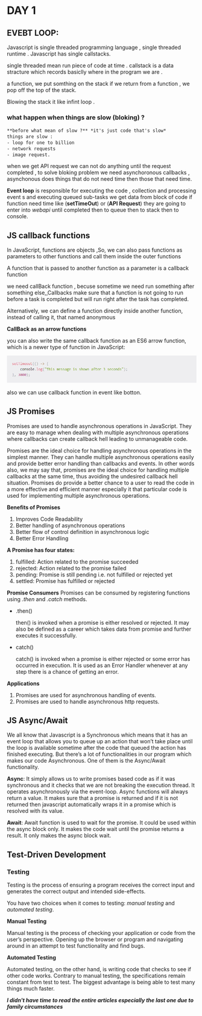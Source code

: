 # DAY 1

## EVEBT LOOP:
 
   Javascript is single threaded programming language , single threaded runtime .
   Javascript has single callstacks.

   single threaded mean run piece of code at time .
  callstack is a data stracture which records basiclly where in the program we are .

   a function, we put somthing on the stack if we return from a function , we pop off the top of the stack.

  Blowing the stack it like infint loop .

   ### what happen when things are slow (bloking) ?
    **before what mean of slow ?** *it's just code that's slow*
    things are slow :
    - loop for one to billion
    - network requests
    - image request.

when we get API request we can not do anything until the request completed , to solve bloking problem we need asynchoronous callbacks , asynchonous does things that do not need time then those that need time.

   **Event loop** is responsible for executing the code , collection and processing event s and executing queued sub-tasks
   we get data from block of code if function need time like (**setTimeOut**) or (**API Request**) they are going to enter into *webapi* until completed then to queue then to stack then to console.


## JS callback functions

In JavaScript, functions are objects ,So, we can also pass functions as parameters to other functions and call them inside the outer functions

A function that is passed to another function as a parameter is a callback function 

we need callBack function , becuse sometime we need run something after something else,,Callbacks make sure that a function is not going to run before a task is completed but will run right after the task has completed.

Alternatively, we can define a function directly inside another function, instead of calling it, that named anonymous

**CallBack as an arrow functions**

you can also write the same callback function as an ES6 arrow function, which is a newer type of function in JavaScript:

![](Untitled1.png)

also we can use callback function in event like botton.


##  JS Promises

Promises are used to handle asynchronous operations in JavaScript. They are easy to manage when dealing with multiple asynchronous operations where callbacks can create callback hell leading to unmanageable code.

Promises are the ideal choice for handling asynchronous operations in the simplest manner. They can handle multiple asynchronous operations easily and provide better error handling than callbacks and events. In other words also, we may say that, promises are the ideal choice for handling multiple callbacks at the same time, thus avoiding the undesired callback hell situation. Promises do provide a better chance to a user to read the code in a more effective and efficient manner especially it that particular code is used for implementing multiple asynchronous operations. 

**Benefits of Promises** 
1. Improves Code Readability
2. Better handling of asynchronous operations
3. Better flow of control definition in asynchronous logic
4. Better Error Handling

**A Promise has four states:**
1. fulfilled: Action related to the promise succeeded
2. rejected: Action related to the promise failed
3. pending: Promise is still pending i.e. not fulfilled or rejected yet
4. settled: Promise has fulfilled or rejected

**Promise Consumers**
Promises can be consumed by registering functions using *.then* and *.catch* methods.

- .then()

  then() is invoked when a promise is either resolved or rejected. It may also be defined as a career which takes data from promise and further executes it successfully.

- catch() 

  catch() is invoked when a promise is either rejected or some error has occurred in execution. It is used as an Error Handler whenever at any step there is a chance of getting an error.

**Applications** 

1. Promises are used for asynchronous handling of events.
2. Promises are used to handle asynchronous http requests.


## JS Async/Await

We all know that Javascript is a Synchronous which means that it has an event loop that allows you to queue up an action that won’t take place until the loop is available sometime after the code that queued the action has finished executing. But there’s a lot of functionalities in our program which makes our code Asynchronous. One of them is the Async/Await functionality.

**Async**:
It simply allows us to write promises based code as if it was synchronous and it checks that we are not breaking the execution thread. It operates asynchronously via the event-loop. Async functions will always return a value. It makes sure that a promise is returned and if it is not returned then javascript automatically wraps it in a promise which is resolved with its value.

**Await**:
Await function is used to wait for the promise. It could be used within the async block only. It makes the code wait until the promise returns a result. It only makes the async block wait.


## Test-Driven Development

### Testing

Testing is the process of ensuring a program receives the correct input and generates the correct output and intended side-effects.

You have two choices when it comes to testing: *manual testing* and *automated testing*.

**Manual Testing**

Manual testing is the process of checking your application or code from the user’s perspective. Opening up the browser or program and navigating around in an attempt to test functionality and find bugs.

**Automated Testing**

Automated testing, on the other hand, is writing code that checks to see if other code works. Contrary to manual testing, the specifications remain constant from test to test. The biggest advantage is being able to test many things much faster.






***I didn't have time to read the entire articles especially the last one due to family circumstances***
